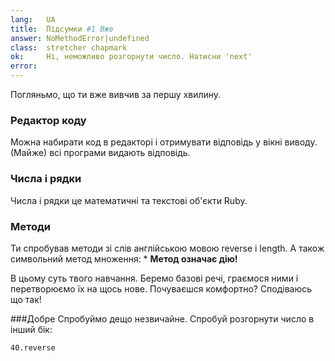 ```yaml
---
lang:   UA
title:  Підсумки #1 Вже
answer: NoMethodError|undefined
class:  stretcher chapmark
ok:     Ні, неможливо розгорнути число. Натисни 'next'
error:  
---
```


Погляньмо, що ти вже вивчив за першу хвилину.

### Редактор коду
Можна набирати код в редакторі і отримувати відповідь у вікні виводу.
(Майже) всі програми видають відповідь.

### Числа і рядки
Числа і рядки це математичні та текстові об'єкти Ruby.

### Методи
Ти спробував методи зі слів англійською мовою reverse і length.
А також символьний метод множення: \* __Метод означає дію!__

В цьому суть твого навчання. Беремо базові речі, граємося ними і перетворюємо їх на щось нове.
Почуваєшся комфортно? Сподіваюсь що так!

###Добре
Спробуймо дещо незвичайне. Спробуй розгорнути число в інший бік:

    40.reverse
